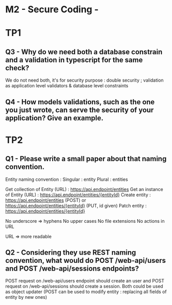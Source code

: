# M2 - Secure Coding - 
# TP1

## Q3 - Why do we need both a database constrain and a validation in typescript for the same check?

We do not need both, it's for security purpose : double security ; validation as application level validators & database level constraints

## Q4 - How models validations, such as the one you just wrote, can serve the security of your application? Give an example.

# TP2

## Q1 - Please write a small paper about that naming convention. 

Entity naming convention :
Singular : entity
Plural : entities

Get collection of Entity (URL) : https://api.endpoint/entities
Get an instance of Entity (URL) : https://api.endpoint/entities/{entityId}
Create entity : https://api.endpoint/entities (POST) or https://api.endpoint/entities/{entityId} (PUT, id given)
Patch entity : https://api.endpoint/entities/{entityId}

No underscore => hyphens
No upper cases
No file extensions
No actions in URL

URL => more readable

## Q2 - Considering they use REST naming convention, what would do POST /web-api/users and POST /web-api/sessions endpoints?

POST request on /web-api/users endpoint should create an user and POST request on /web-api/sessions should create a session.
Both could be used as object updater (POST can be used to modify entity : replacing all fields of entity by new ones)